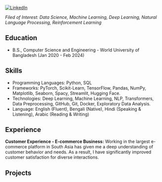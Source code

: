 [![LinkedIn](https://img.shields.io/badge/LinkedIn-%230077B5.svg?logo=linkedin&logoColor=white)](https://www.linkedin.com/in/sayed-shaun) 

*Filed of Interest: Data Science, Machine Learning, Deep Learning, Natural Language Processing, Reinforcement Learning*

## Education
- B.S., Computer Science and Engineering - World University of Bangladesh (Jan 2020 - Feb 2024)

## Skills
- Programming Languages: Python, SQL
- Frameworks: PyTorch, Scikit-Learn, TensorFlow, Pandas, NumPy, Matplotlib, Seaborn, Spacy, Streamlit, Hugging Face.
- Technologies: Deep Learning, Machine Learning, NLP, Transformers, Data Preprocessing, GitHub, Git, Docker, Exploratory Data Analysis.
- Language: English (Fluent), Bengali (Native), Hindi (Speaking & Listening), Arabic (Reading & Writing)


## Experience
**Customer Experience - E-commerce Business:**
Working in the largest e-commerce platform in South Asia has given me a deep understanding of customer behavior and needs. As a result, I have significantly improved customer satisfaction for diverse interactions.
## Projects
